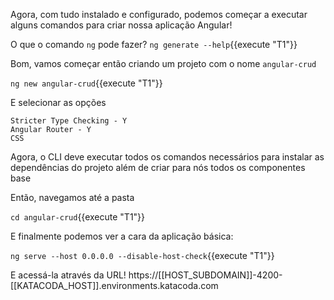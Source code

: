 Agora, com tudo instalado e configurado, podemos começar a executar alguns comandos para criar nossa aplicação Angular!

O que o comando `ng` pode fazer?
`ng generate --help`{{execute "T1"}}

Bom, vamos começar então criando um projeto com o nome `angular-crud`

`ng new angular-crud`{{execute "T1"}}

E selecionar as opções

```
Stricter Type Checking - Y
Angular Router - Y
CSS
```

Agora, o CLI deve executar todos os comandos necessários para instalar as dependências do projeto além de criar para nós todos os componentes base

Então, navegamos até a pasta

`cd angular-crud`{{execute "T1"}}

E finalmente podemos ver a cara da aplicação básica:

`ng serve --host 0.0.0.0 --disable-host-check`{{execute "T1"}}

E acessá-la através da URL!
https://[[HOST_SUBDOMAIN]]-4200-[[KATACODA_HOST]].environments.katacoda.com

